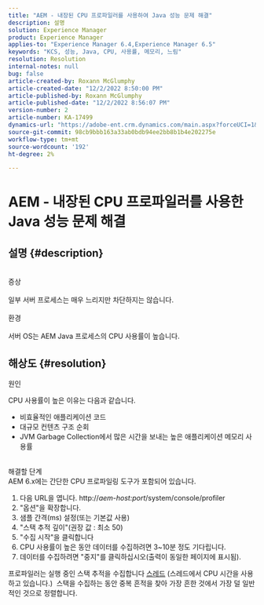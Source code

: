```yaml
---
title: "AEM - 내장된 CPU 프로파일러를 사용하여 Java 성능 문제 해결"
description: 설명
solution: Experience Manager
product: Experience Manager
applies-to: "Experience Manager 6.4,Experience Manager 6.5"
keywords: "KCS, 성능, Java, CPU, 사용률, 메모리, 느림"
resolution: Resolution
internal-notes: null
bug: false
article-created-by: Roxann McGlumphy
article-created-date: "12/2/2022 8:50:00 PM"
article-published-by: Roxann McGlumphy
article-published-date: "12/2/2022 8:56:07 PM"
version-number: 2
article-number: KA-17499
dynamics-url: "https://adobe-ent.crm.dynamics.com/main.aspx?forceUCI=1&pagetype=entityrecord&etn=knowledgearticle&id=2b6ddadf-8272-ed11-9561-6045bd006079"
source-git-commit: 98cb9bbb163a33ab0bdb94ee2bb8b1b4e202275e
workflow-type: tm+mt
source-wordcount: '192'
ht-degree: 2%

---
```


# AEM - 내장된 CPU 프로파일러를 사용한 Java 성능 문제 해결

## 설명 {#description}

<br>증상<br><br>
일부 서버 프로세스는 매우 느리지만 차단하지는 않습니다.
<br><br>환경<br><br>
서버 OS는 AEM Java 프로세스의 CPU 사용률이 높습니다.




## 해상도 {#resolution}


원인

CPU 사용률이 높은 이유는 다음과 같습니다.

- 비효율적인 애플리케이션 코드
- 대규모 컨텐츠 구조 순회
- JVM Garbage Collection에서 많은 시간을 보내는 높은 애플리케이션 메모리 사용률

<br>해결할 단계<br>
AEM 6.x에는 간단한 CPU 프로파일링 도구가 포함되어 있습니다.

1. 다음 URL을 엽니다. http://*aem-host:port*/system/console/profiler
2. &quot;옵션&quot;을 확장합니다.
3. 샘플 간격(ms) 설정(또는 기본값 사용)
4. &quot;스택 추적 깊이&quot;(권장 값 : 최소 50)
5. &quot;수집 시작&quot;을 클릭합니다
6. CPU 사용률이 높은 동안 데이터를 수집하려면 3~10분 정도 기다립니다.
7. 데이터를 수집하려면 &quot;중지&quot;를 클릭하십시오(출력이 동일한 페이지에 표시됨).


프로파일러는 실행 중인 스택 추적을 수집합니다 [스레드](https://docs.oracle.com/javase/tutorial/essential/concurrency/threads.html) (스레드에서 CPU 시간을 사용하고 있습니다.)  스택을 수집하는 동안 중복 흔적을 찾아 가장 흔한 것에서 가장 덜 일반적인 것으로 정렬합니다.
